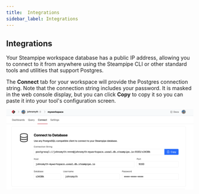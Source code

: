 ```yaml
---
title:  Integrations
sidebar_label: Integrations
---
```


## Integrations

Your Steampipe workspace database has a public IP address, allowing you to connect to it from anywhere using the Steampipe CLI or other standard tools and utilities that support Postgres.

The **Connect** tab for your workspace will provide the Postgres connection string.  Note that the connection string includes your password.  It is masked in the web console display, but you can click **Copy** to copy it so you can paste it into your tool's configuration screen.

<div style={{"marginTop":"1em", "marginBottom":"1em", "width":"90%"}}>
<img src="/images/docs/cloud/int_connecting.png"/>
</div>





